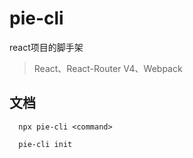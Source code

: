 # pie-cli
react项目的脚手架
> React、React-Router V4、Webpack

## 文档
```
  npx pie-cli <command>
```

```
  pie-cli init
```